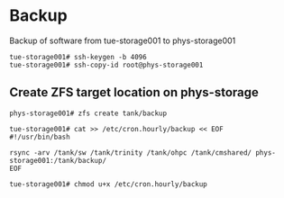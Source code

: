 # Backup

Backup of software from tue-storage001 to phys-storage001

```shell
tue-storage001# ssh-keygen -b 4096
tue-storage001# ssh-copy-id root@phys-storage001
```

## Create ZFS target location on phys-storage
```shell
phys-storage001# zfs create tank/backup
```

```shell
tue-storage001# cat >> /etc/cron.hourly/backup << EOF
#!/usr/bin/bash

rsync -arv /tank/sw /tank/trinity /tank/ohpc /tank/cmshared/ phys-storage001:/tank/backup/
EOF

tue-storage001# chmod u+x /etc/cron.hourly/backup
```